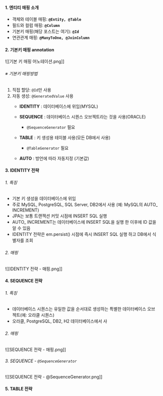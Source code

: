 
#### 1. 엔티티 매핑 소개

- 객체와 테이블 매핑: **`@Entity, @Table`**
- 필드와 컬럼 매핑: **`@Column`**
- 기본키 매핑(해당 포스트는 여기): **`@Id`**
- 연관관계 매핑: **`@ManyToOne, @JoinColumn`**


#### 2. 기본키 매핑 annotation

![[기본 키 매핑 어노테이션.png]]

###### ※ 기본키 매핑방법
1. 직접 할당: `@Id`만 사용
2. 자동 생성: `@GeneratedValue` 사용
	- **IDENTITY** : 데이터베이스에 위임(MYSQL)
	- **SEQUENCE** : 데이터베이스 시퀀스 오브젝트라는 것을 사용(ORACLE)
		- `@SequenceGenerator` 필요

	- **TABLE** : 키 생성용 테이블 사용(모든 DB에서 사용)
		- `@TableGenerator` 필요

	- **AUTO** : 방언에 따라 자동지정 (기본값)


#### 3. IDENTITY 전략

###### 1. 특징
- 기본 키 생성을 데이터베이스에 위임
- 주로 MySQL, PostgreSQL, SQL Server, DB2에서 사용 (예: MySQL의 AUTO_ INCREMENT)
- JPA는 보통 트랜잭션 커밋 시점에 INSERT SQL 실행
- AUTO_ INCREMENT는 데이터베이스에 INSERT SQL을 실행 한 이후에 ID 값을 알 수 있음
- IDENTITY 전략은 em.persist() 시점에 즉시 INSERT SQL 실행 하고 DB에서 식별자를 조회

###### 2. 매핑
![[IDENTITY 전략 - 매핑.png]]


#### 4. SEQUENCE 전략

###### 1. 특징
- 데이터베이스 시퀀스는 유일한 값을 순서대로 생성하는 특별한 데이터베이스 오브젝트(예: 오라클 시퀀스)
- 오라클, PostgreSQL, DB2, H2 데이터베이스에서 사

###### 2. 매핑
![[SEQUENCE 전략 - 매핑.png]]

###### 3. SEQUENCE - `@SequenceGenerator`
![[SEQUENCE 전략 - @SequenceGenerator.png]]


#### 5. TABLE 전략 